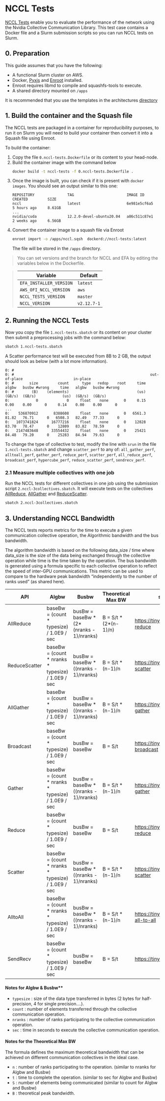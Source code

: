 # NCCL Tests

[NCCL Tests](https://github.com/NVIDIA/nccl-tests) enable you to evaluate the performance of the network using the Nvidia Collective Communication Library. This test case contains a Docker file and a Slurm submission scripts so you can run NCCL tests on Slurm.

## 0. Preparation

This guide assumes that you have the following:

- A functional Slurm cluster on AWS.
- Docker, [Pyxis](https://github.com/NVIDIA/pyxis) and [Enroot](https://github.com/NVIDIA/enroot) installed.
- Enroot requires libmd to compile and squashfs-tools to execute.
- A shared directory mounted on `/apps`

It is recommended that you use the templates in the architectures [directory](../../1.architectures)


## 1. Build the container and the Squash file

The NCCL tests are packaged in a container for reproducibility purposes, to run it on Slurm you will need to build your container then convert it into a Squash file using Enroot.

To build the container:

1. Copy the file `0.nccl-tests.Dockerfile` or its content to your head-node.
2. Build the container image with the command below
   ```bash
   docker build -t nccl-tests -f 0.nccl-tests.Dockerfile .
   ```
3. Once the image is built, you can check if it is present with `docker images`. You should see an output similar to this one:
   ```
   REPOSITORY               TAG                        IMAGE ID       CREATED         SIZE
   nccl                     latest                     6e981e5cf6a5   5 hours ago     8.61GB
   ...
   nvidia/cuda              12.2.0-devel-ubuntu20.04   a86c511c87e1   2 weeks ago     6.56GB
   ```
3. Convert the container image to a squash file via Enroot
   ```bash
   enroot import -o /apps/nccl.sqsh  dockerd://nccl-tests:latest
   ```
   The file will be stored in the `/apps` directory.

> You can set versions and the branch for NCCL and EFA by editing the variables below in the Dockerfile.

> | Variable              | Default     |
> |-----------------------|-------------|
> |`EFA_INSTALLER_VERSION`| `latest`    |
> |`AWS_OFI_NCCL_VERSION` | `aws`       |
> |`NCCL_TESTS_VERSION`   | `master`    |
> |`NCCL_VERSION`         | `v2.12.7-1` |


## 2. Running the NCCL Tests

Now you copy the file `1.nccl-tests.sbatch` or its content on your cluster then submit a preprocessing jobs with the command below:

```bash
sbatch 1.nccl-tests.sbatch
```

A Scatter performance test will be executed from 8B to 2 GB, the output should look as below (with a lot more information).

```
0: #
0: #                                                              out-of-place                       in-place
0: #       size         count      type   redop    root     time   algbw   busbw #wrong     time   algbw   busbw #wrong
0: #        (B)    (elements)                               (us)  (GB/s)  (GB/s)            (us)  (GB/s)  (GB/s)
0:            0             0     float    none       0     0.15    0.00    0.00      0     0.14    0.00    0.00      0
...
0:    536870912       8388608     float    none       0   6561.3   81.82   76.71      0   6508.3   82.49   77.33      0
0:   1073741824      16777216     float    none       0    12828   83.70   78.47      0    12809   83.82   78.59      0
0:   2147483648      33554432     float    none       0    25421   84.48   79.20      0    25283   84.94   79.63      0
```


To change the type of collective to test, modify the line with `srun` in the file `1.nccl-tests.sbatch` and change `scatter_perf` to any of: `all_gather_perf`, `alltoall_perf`, `gather_perf`, `reduce_perf`, `scatter_perf`, `all_reduce_perf`, `broadcast_perf`, `hypercube_perf`, `reduce_scatter_perf`, `sendrecv_perf`.


### 2.1 Measure multiple collectives with one job

Run the NCCL tests for different collectives in one job using the submission script `2.nccl-3collectives.sbatch`. It will execute tests on the collectives [AllReduce](https://docs.nvidia.com/deeplearning/nccl/user-guide/docs/usage/collectives.html#allreduce), [AllGather](https://docs.nvidia.com/deeplearning/nccl/user-guide/docs/usage/collectives.html#allgather) and [ReduceScatter](https://docs.nvidia.com/deeplearning/nccl/user-guide/docs/usage/collectives.html#reducescatter).

```bash
sbatch 2.nccl-3collectives.sbatch
```


## 3. Understanding NCCL Bandwidth

The NCCL tests reports metrics for the time to execute a given communication collective operation, the Algorithmic bandwidth and the bus bandwidth.

The algorithm bandwidth is based on the following data_size / time where data_size is the size of the data being exchanged through the collective operation while time is the time taken by the operation. The bus bandwidth is generated using a formula specific to each collective operation to reflect the speed of inter-GPU communications. This metric can be used to compare to the hardware peak bandwidth “independently to the number of ranks used” (as shared here).

| API           | Algbw                                              | Busbw                                    | Theoretical Max BW    | source                              |
|---------------|----------------------------------------------------|------------------------------------------|-----------------------|-------------------------------------|
| AllReduce     | baseBw = (count * typesize) / 1.0E9 / sec          | busBw = baseBw * (2*(nranks - 1)/nranks) | B = S/t * (2*(n-1)/n) | https://tinyurl.com/all-reduce      |
| ReduceScatter | baseBw = (count * nranks * typesize) / 1.0E9 / sec | busBw = baseBw * ((nranks - 1)/nranks)   | B = S/t * (n-1)/n     | https://tinyurl.com/reduce-scatter  |
| AllGather     | baseBw = (count * typesize) / 1.0E9 / sec          | busBw = baseBw * ((nranks - 1)/nranks)   | B = S/t * (n-1)/n     | https://tinyurl.com/all-gather      |
| Broadcast     | baseBw = (count * typesize) / 1.0E9 / sec          | busBw = baseBw                           | B = S/t               | https://tinyurl.com/nccl-broadcast  |
| Gather        | baseBw = (count * nranks * typesize) / 1.0E9 / sec | busBw = baseBw * ((nranks - 1)/nranks)   | B = S/t * (n-1)/n     | https://tinyurl.com/nccl-gather     |
| Reduce        | baseBw = (count * typesize) / 1.0E9 / sec          | busBw = baseBw                           | B = S/t               | https://tinyurl.com/nccl-reduce     |
| Scatter       | baseBw = (count * nranks * typesize) / 1.0E9 / sec | busBw = baseBw * ((nranks - 1)/nranks)   | B = S/t * (n-1)/n     | https://tinyurl.com/nccl-scatter    |
| AlltoAll      | baseBw = (count * nranks * typesize) / 1.0E9 / sec | busBw = baseBw * ((nranks - 1)/nranks)   | B = S/t * (n-1)/n     | https://tinyurl.com/nccl-all-to-all |
| SendRecv      | baseBw = (count * typesize) / 1.0E9 / sec          | busBw = baseBw                           | B = S/t               | https://tinyurl.com/sendrcv         |



#### Notes for Algbw & Busbw**

* `typesize` : size of the data type transferred in bytes (2 bytes for half-precision, 4 for single precision....).
* `count` : number of elements transferred through the collective communication operation.
* `nranks` : number of ranks participating to the collective communication operation.
* `sec` : time in seconds to execute the collective communication operation.

#### Notes for the Theoretical Max BW

The formula defines the maximum theoretical bandwidth that can be achieved on different communication collectives in the ideal case.

* `n` : number of ranks participating to the operation. (similar to nranks for Algbw and Busbw)
* `t` : time to complete the operation. (similar to sec for Algbw and Busbw)
* `S` : number of elements being communicated (similar to count for Algbw and Busbw)
* `B` : theoretical peak bandwidth.
